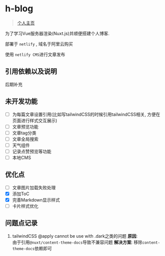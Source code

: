 # h-blog

> [个人主页](https://lihowe.top)

为了学习Vue服务器渲染(Nuxt.js)并顺便搭建个人博客.

部署于 `netlify` , 域名于阿里云购买

使用 `netlify CMS`进行文章发布

## 引用依赖以及说明

后期补充

## 未开发功能

- [ ] 为每篇文章设置引用(比如写tailwindCSS的时候引用tailwindCSS相关, 方便在页面进行样式交互展示)
- [ ] 文章预览功能
- [ ] 文章tag分类
- [ ] 文章全局搜索
- [ ] 天气组件
- [ ] 记录点赞预览等功能
- [ ] 本地CMS

## 优化点

- [ ] 文章图片加载失败处理
- [x] 添加ToC
- [x] 完善Markdown显示样式
- [ ] 卡片样式优化

## 问题点记录

1. tailwindCSS @apply cannot be use with .dark之类的问题
    **原因**:  
    由于引用`@nuxt/content-theme-docs`导致不兼容问题
    **解决方案**:
    移除`content-theme-docs`依赖即可
